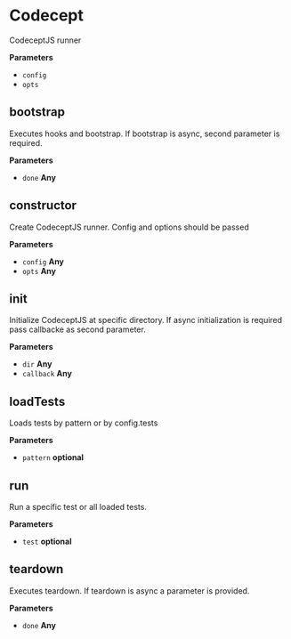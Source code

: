 # Codecept

CodeceptJS runner

**Parameters**

-   `config`  
-   `opts`  

## bootstrap

Executes hooks and bootstrap.
If bootstrap is async, second parameter is required.

**Parameters**

-   `done` **Any** 

## constructor

Create CodeceptJS runner.
Config and options should be passed

**Parameters**

-   `config` **Any** 
-   `opts` **Any** 

## init

Initialize CodeceptJS at specific directory.
If async initialization is required pass callbacke as second parameter.

**Parameters**

-   `dir` **Any** 
-   `callback` **Any** 

## loadTests

Loads tests by pattern or by config.tests

**Parameters**

-   `pattern` **optional** 

## run

Run a specific test or all loaded tests.

**Parameters**

-   `test` **optional** 

## teardown

Executes teardown.
If teardown is async a parameter is provided.

**Parameters**

-   `done` **Any** 

